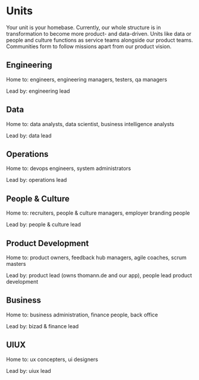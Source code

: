 # Units

Your unit is your homebase. Currently, our whole structure is in transformation to become more product- and data-driven. Units like data or people and culture functions as service teams alongside our product teams. Communities form to follow missions apart from our product vision.

## Engineering

Home to: engineers, engineering managers, testers, qa managers

Lead by: engineering lead

## Data

Home to: data analysts, data scientist, business intelligence analysts

Lead by: data lead

## Operations

Home to: devops engineers, system administrators

Lead by: operations lead

## People & Culture

Home to: recruiters, people & culture managers, employer branding people

Lead by: people & culture lead

## Product Development

Home to: product owners, feedback hub managers, agile coaches, scrum masters

Lead by: product lead (owns thomann.de and our app), people lead product development

## Business

Home to: business administration, finance people, back office

Lead by: bizad & finance lead

## UIUX

Home to: ux concepters, ui designers

Lead by: uiux lead
